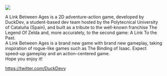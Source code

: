 
![](https://fotos.subefotos.com/95bcc9cf89d0be1e1eb66f3fc43b3211o.png)   

 A Link Between Ages is a 2D adventure-action game, developed by DuckDev, a student-based dev team hosted by the Polytecnical University of Cataluña (Spain), and built as a tribute to the well-known franchise The Legend Of Zelda and, more accurately, to the second game: A Link To the Past.   
  A Link Between Ages is a brand new game with brand new gameplay, taking inspiration of rogue-like games such as The Binding of Isaac.
  Expect speed-up gameplay and an action-centered game.   
  Hope you enjoy it!   
  
https://twitter.com/DuckDevv




